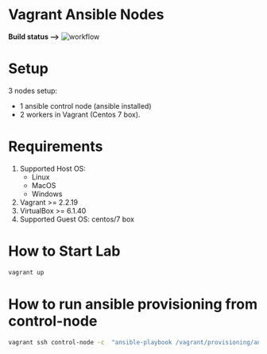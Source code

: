 # Vagrant Ansible Nodes
**Build status -->**  ![workflow](https://github.com/airdata/vagrant-ansible-nodes/actions/workflows/main.yml/badge.svg)

# Setup
3 nodes setup:
  - 1 ansible control node (ansible installed)
  - 2 workers in Vagrant (Centos 7 box).

# Requirements

1. Supported Host OS:
     - Linux
     - MacOS
     - Windows
2. Vagrant >= 2.2.19
3. VirtualBox >= 6.1.40
4. Supported Guest OS: centos/7 box

# How to Start Lab

```bash
vagrant up
```

# How to run ansible provisioning from control-node

```bash
vagrant ssh control-node -c  "ansible-playbook /vagrant/provisioning/ansible/playbook.yml"
```

